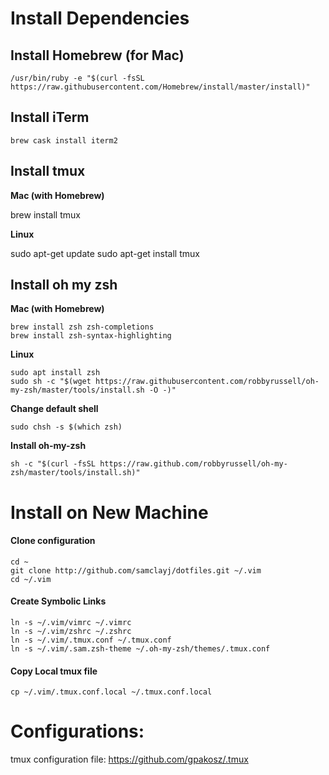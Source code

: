# Install Dependencies

## Install Homebrew (for Mac)

    /usr/bin/ruby -e "$(curl -fsSL https://raw.githubusercontent.com/Homebrew/install/master/install)"

## Install iTerm

    brew cask install iterm2
    
## Install tmux

**Mac (with Homebrew)**

  brew install tmux

**Linux**

  sudo apt-get update
  sudo apt-get install tmux

## Install oh my zsh

**Mac (with Homebrew)**

    brew install zsh zsh-completions
    brew install zsh-syntax-highlighting

**Linux**

    sudo apt install zsh
    sudo sh -c "$(wget https://raw.githubusercontent.com/robbyrussell/oh-my-zsh/master/tools/install.sh -O -)"

**Change default shell**

    sudo chsh -s $(which zsh)

**Install oh-my-zsh**

    sh -c "$(curl -fsSL https://raw.github.com/robbyrussell/oh-my-zsh/master/tools/install.sh)"

# Install on New Machine

#### Clone configuration
    
    cd ~
    git clone http://github.com/samclayj/dotfiles.git ~/.vim
    cd ~/.vim
    
#### Create Symbolic Links

    ln -s ~/.vim/vimrc ~/.vimrc
    ln -s ~/.vim/zshrc ~/.zshrc
    ln -s ~/.vim/.tmux.conf ~/.tmux.conf
    ln -s ~/.vim/.sam.zsh-theme ~/.oh-my-zsh/themes/.tmux.conf

#### Copy Local tmux file

    cp ~/.vim/.tmux.conf.local ~/.tmux.conf.local

# Configurations:

tmux configuration file: https://github.com/gpakosz/.tmux
